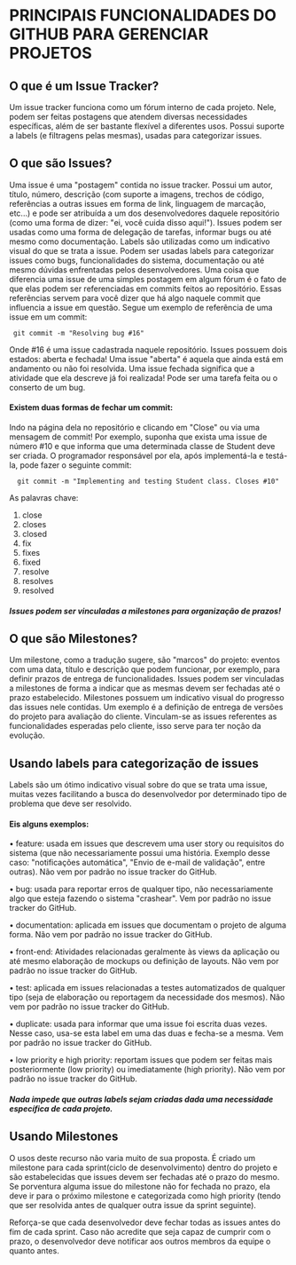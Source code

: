 # PRINCIPAIS FUNCIONALIDADES DO GITHUB PARA GERENCIAR PROJETOS

## O que é um Issue Tracker?
Um issue tracker funciona como um fórum interno de cada projeto. Nele, podem ser feitas postagens que atendem diversas necessidades 
específicas, além de ser bastante flexível a diferentes usos. Possui suporte a labels (e filtragens pelas mesmas), 
usadas para categorizar issues. 

## O que são Issues?

Uma issue é uma "postagem" contida no issue tracker. Possui um autor, título, número, descrição 
(com suporte a imagens, trechos de código, referências a outras issues em forma de link, linguagem de marcação, etc...) e 
pode ser atribuída a um dos desenvolvedores daquele repositório (como uma forma de dizer: "ei, você cuida disso aqui!"). 
Issues podem ser usadas como uma forma de delegação de tarefas, informar bugs ou até mesmo como documentação. 
Labels são utilizadas como um indicativo visual do que se trata a issue. Podem ser usadas labels para categorizar issues como bugs, 
funcionalidades do sistema, documentação ou até mesmo dúvidas enfrentadas pelos desenvolvedores. Uma coisa que diferencia 
uma issue de uma simples postagem em algum fórum é o fato de que elas podem ser referenciadas em commits feitos ao repositório. 
Essas referências servem para você dizer que há algo naquele commit que influencia a issue em questão. Segue um exemplo de referência 
de uma issue em um commit:

     git commit -m "Resolving bug #16"

Onde #16 é uma issue cadastrada naquele repositório. Issues possuem dois estados: 
aberta e fechada! Uma issue "aberta" é aquela que ainda está em andamento ou não foi resolvida.
Uma issue fechada significa que a atividade que ela descreve já foi realizada! Pode ser uma tarefa feita ou o conserto de um bug.


#### Existem duas formas de fechar um commit: 

Indo na página dela no repositório e clicando em "Close" ou via uma mensagem de commit! 
Por exemplo, suponha que exista uma issue de número #10 e que informa que uma determinada classe de Student deve ser criada. 
O programador responsável por ela, após implementá-la e testá-la, pode fazer o seguinte commit:

      git commit -m "Implementing and testing Student class. Closes #10"
      
As palavras chave:
1.	close
1.	closes
1.	closed
1.	fix
1.	fixes
1.	fixed
1.	resolve
1.	resolves
1.	resolved

##### Issues podem ser vinculadas a milestones para organização de prazos!
 
## O que são Milestones?

Um milestone, como a tradução sugere, são "marcos" do projeto: eventos com uma data, título e descrição que podem funcionar, 
por exemplo, para definir prazos de entrega de funcionalidades. Issues podem ser vinculadas a milestones de forma a indicar que 
as mesmas devem ser fechadas até o prazo estabelecido. Milestones possuem um indicativo visual do progresso das issues nele contidas.
Um exemplo é a definição de entrega de versões do projeto para avaliação do cliente. Vinculam-se as issues referentes as funcionalidades
esperadas pelo cliente, isso serve para ter noção da evolução.

## Usando labels para categorização de issues

Labels são um ótimo indicativo visual sobre do que se trata uma issue, muitas vezes facilitando a busca do desenvolvedor 
por determinado tipo de problema que deve ser resolvido. 

#### Eis alguns exemplos:

• feature: usada em issues que descrevem uma user story ou requisitos do sistema (que não necessariamente possui uma história. 
Exemplo desse caso: "notificações automática", "Envio de e-mail de validação", entre outras). Não vem por padrão no issue tracker 
do GitHub.

•	bug: usada para reportar erros de qualquer tipo, não necessariamente algo que esteja fazendo o sistema "crashear". 
Vem por padrão no issue tracker do GitHub.

•	documentation: aplicada em issues que documentam o projeto de alguma forma. Não vem por padrão no issue tracker do GitHub.

•	front-end: Atividades relacionadas geralmente às views da aplicação ou até mesmo elaboração de mockups ou definição de layouts.
Não vem por padrão no issue tracker do GitHub.

•	test: aplicada em issues relacionadas a testes automatizados de qualquer tipo 
(seja de elaboração ou reportagem da necessidade dos mesmos). Não vem por padrão no issue tracker do GitHub.

•	duplicate: usada para informar que uma issue foi escrita duas vezes. Nesse caso, usa-se esta label em uma das duas e fecha-se a mesma.
Vem por padrão no issue tracker do GitHub.

•	low priority e high priority: reportam issues que podem ser feitas mais posteriormente (low priority) ou imediatamente (high priority).
Não vem por padrão no issue tracker do GitHub. 

##### Nada impede que outras labels sejam criadas dada uma necessidade específica de cada projeto.

## Usando Milestones

O usos deste recurso não varia muito de sua proposta. É criado um milestone para cada sprint(ciclo de desenvolvimento)
dentro do projeto e são estabelecidas que issues devem ser fechadas até o prazo do mesmo. Se porventura alguma issue do milestone 
não for fechada no prazo, ela deve ir para o próximo milestone e categorizada como high priority (tendo que ser resolvida antes de 
qualquer outra issue da sprint seguinte).

Reforça-se que cada desenvolvedor deve fechar todas as issues antes do fim de cada sprint. 
Caso não acredite que seja capaz de cumprir com o prazo, o desenvolvedor deve notificar aos outros membros da equipe o quanto antes.
